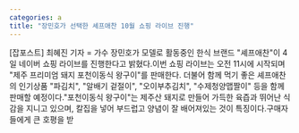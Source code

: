 ```yaml
---
categories: a
title: "장민호가 선택한 셰프애찬 10월 쇼핑 라이브 진행"
---
```

[잡포스트] 최혜진 기자 = 가수 장민호가 모델로 활동중인 한식 브랜드 "셰프애찬"이 4일 네이버 쇼핑 라이브를 진행한다고 밝혔다.이번 쇼핑 라이브는 오전 11시에 시작되며 "제주 프리미엄 돼지 포천이동식 왕구이"를 판매한다. 더불어 함께 먹기 좋은 셰프애찬의 인기상품 "파김치", "알배기 겉절이", "오이부추김치", "수제청양맵짤이" 등을 함께 판매할 예정이다."포천이동식 왕구이"는 제주산 돼지로 만들어 가득한 육즙과 뛰어난 식감을 지니고 있으며, 칼집을 넣어 부드럽고 양념이 잘 배어져있는 것이 특징이다.구매자들에게 큰 호평을 받